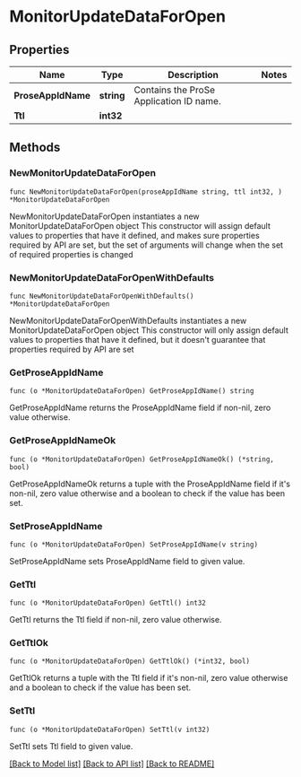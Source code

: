 # MonitorUpdateDataForOpen

## Properties

Name | Type | Description | Notes
------------ | ------------- | ------------- | -------------
**ProseAppIdName** | **string** | Contains the ProSe Application ID name. | 
**Ttl** | **int32** |  | 

## Methods

### NewMonitorUpdateDataForOpen

`func NewMonitorUpdateDataForOpen(proseAppIdName string, ttl int32, ) *MonitorUpdateDataForOpen`

NewMonitorUpdateDataForOpen instantiates a new MonitorUpdateDataForOpen object
This constructor will assign default values to properties that have it defined,
and makes sure properties required by API are set, but the set of arguments
will change when the set of required properties is changed

### NewMonitorUpdateDataForOpenWithDefaults

`func NewMonitorUpdateDataForOpenWithDefaults() *MonitorUpdateDataForOpen`

NewMonitorUpdateDataForOpenWithDefaults instantiates a new MonitorUpdateDataForOpen object
This constructor will only assign default values to properties that have it defined,
but it doesn't guarantee that properties required by API are set

### GetProseAppIdName

`func (o *MonitorUpdateDataForOpen) GetProseAppIdName() string`

GetProseAppIdName returns the ProseAppIdName field if non-nil, zero value otherwise.

### GetProseAppIdNameOk

`func (o *MonitorUpdateDataForOpen) GetProseAppIdNameOk() (*string, bool)`

GetProseAppIdNameOk returns a tuple with the ProseAppIdName field if it's non-nil, zero value otherwise
and a boolean to check if the value has been set.

### SetProseAppIdName

`func (o *MonitorUpdateDataForOpen) SetProseAppIdName(v string)`

SetProseAppIdName sets ProseAppIdName field to given value.


### GetTtl

`func (o *MonitorUpdateDataForOpen) GetTtl() int32`

GetTtl returns the Ttl field if non-nil, zero value otherwise.

### GetTtlOk

`func (o *MonitorUpdateDataForOpen) GetTtlOk() (*int32, bool)`

GetTtlOk returns a tuple with the Ttl field if it's non-nil, zero value otherwise
and a boolean to check if the value has been set.

### SetTtl

`func (o *MonitorUpdateDataForOpen) SetTtl(v int32)`

SetTtl sets Ttl field to given value.



[[Back to Model list]](../README.md#documentation-for-models) [[Back to API list]](../README.md#documentation-for-api-endpoints) [[Back to README]](../README.md)


